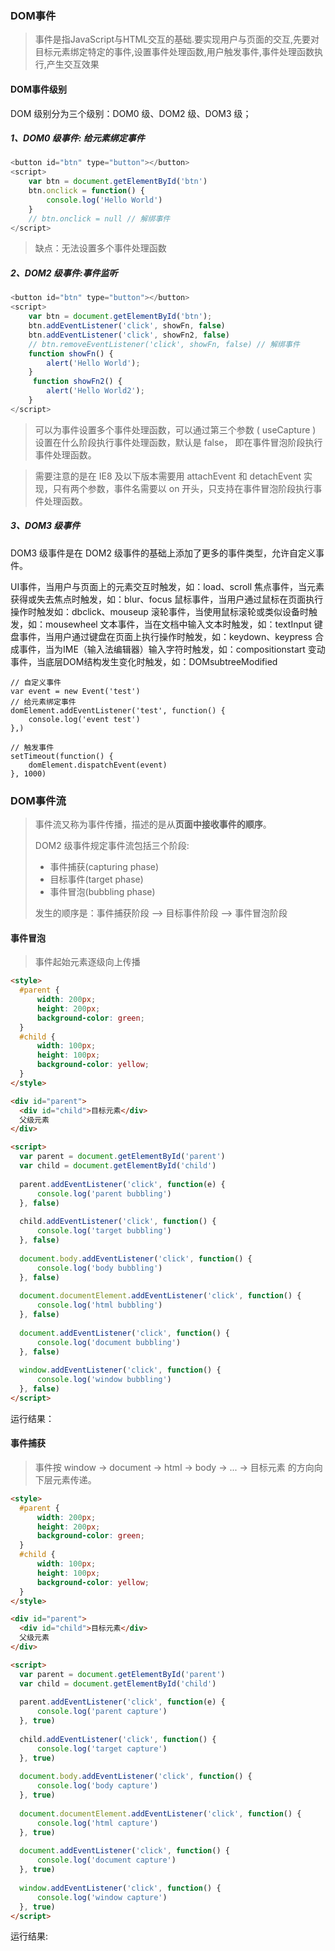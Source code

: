### DOM事件

> 事件是指JavaScript与HTML交互的基础.要实现用户与页面的交互,先要对目标元素绑定特定的事件,设置事件处理函数,用户触发事件,事件处理函数执行,产生交互效果

#### DOM事件级别

DOM 级别分为三个级别：DOM0 级、DOM2 级、DOM3 级；

##### 1、DOM0 级事件: 给元素绑定事件

```js
<button id="btn" type="button"></button>
<script>
    var btn = document.getElementById('btn')
    btn.onclick = function() {
        console.log('Hello World')
    }
    // btn.onclick = null // 解绑事件
</script>
```
>缺点：无法设置多个事件处理函数

##### 2、DOM2 级事件:事件监听

```js
<button id="btn" type="button"></button>
<script>
    var btn = document.getElementById('btn');    
    btn.addEventListener('click', showFn, false)
    btn.addEventListener('click', showFn2, false)
    // btn.removeEventListener('click', showFn, false) // 解绑事件 
    function showFn() {
        alert('Hello World');
    }
     function showFn2() {
        alert('Hello World2');
    } 
</script>
```

>可以为事件设置多个事件处理函数，可以通过第三个参数 ( useCapture ) 设置在什么阶段执行事件处理函数，默认是 false， 即在事件冒泡阶段执行事件处理函数。

> 需要注意的是在 IE8 及以下版本需要用 attachEvent 和 detachEvent 实现，只有两个参数，事件名需要以 on 开头，只支持在事件冒泡阶段执行事件处理函数。

##### 3、DOM3 级事件

DOM3 级事件是在 DOM2 级事件的基础上添加了更多的事件类型，允许自定义事件。

UI事件，当用户与页面上的元素交互时触发，如：load、scroll
焦点事件，当元素获得或失去焦点时触发，如：blur、focus
鼠标事件，当用户通过鼠标在页面执行操作时触发如：dbclick、mouseup
滚轮事件，当使用鼠标滚轮或类似设备时触发，如：mousewheel
文本事件，当在文档中输入文本时触发，如：textInput
键盘事件，当用户通过键盘在页面上执行操作时触发，如：keydown、keypress
合成事件，当为IME（输入法编辑器）输入字符时触发，如：compositionstart
变动事件，当底层DOM结构发生变化时触发，如：DOMsubtreeModified

```
// 自定义事件
var event = new Event('test')
// 给元素绑定事件
domElement.addEventListener('test', function() {
    console.log('event test')
},)

// 触发事件
setTimeout(function() {
    domElement.dispatchEvent(event)
}, 1000)

```

### DOM事件流

> 事件流又称为事件传播，描述的是从**页面中接收事件的顺序**。
>
> DOM2 级事件规定事件流包括三个阶段: 
>
> - 事件捕获(capturing phase)
> - 目标事件(target phase)
> - 事件冒泡(bubbling phase)
> 
> 发生的顺序是：事件捕获阶段 --> 目标事件阶段 --> 事件冒泡阶段

#### 事件冒泡

> 事件起始元素逐级向上传播

```html
<style>
  #parent {
      width: 200px;
      height: 200px;
      background-color: green;
  }
  #child {
      width: 100px;
      height: 100px;
      background-color: yellow;
  }
</style>

<div id="parent">
  <div id="child">目标元素</div>
  父级元素
</div>

<script>
  var parent = document.getElementById('parent')
  var child = document.getElementById('child')
  
  parent.addEventListener('click', function(e) {
      console.log('parent bubbling')
  }, false)
  
  child.addEventListener('click', function() {
      console.log('target bubbling')
  }, false)
  
  document.body.addEventListener('click', function() {
      console.log('body bubbling')
  }, false)
  
  document.documentElement.addEventListener('click', function() {
      console.log('html bubbling')
  }, false)
  
  document.addEventListener('click', function() {
      console.log('document bubbling')
  }, false)
  
  window.addEventListener('click', function() {
      console.log('window bubbling')
  }, false)
</script>
```

运行结果：



#### 事件捕获

> 事件按 window -> document -> html -> body -> ... -> 目标元素 的方向向下层元素传递。

```html
<style>
  #parent {
      width: 200px;
      height: 200px;
      background-color: green;
  }
  #child {
      width: 100px;
      height: 100px;
      background-color: yellow;
  }
</style>

<div id="parent">
  <div id="child">目标元素</div>
  父级元素
</div>

<script>
  var parent = document.getElementById('parent')
  var child = document.getElementById('child')
  
  parent.addEventListener('click', function(e) {
      console.log('parent capture')
  }, true)
  
  child.addEventListener('click', function() {
      console.log('target capture')
  }, true)
  
  document.body.addEventListener('click', function() {
      console.log('body capture')
  }, true)
  
  document.documentElement.addEventListener('click', function() {
      console.log('html capture')
  }, true)
  
  document.addEventListener('click', function() {
      console.log('document capture')
  }, true)
  
  window.addEventListener('click', function() {
      console.log('window capture')
  }, true)
</script>
```

运行结果:


